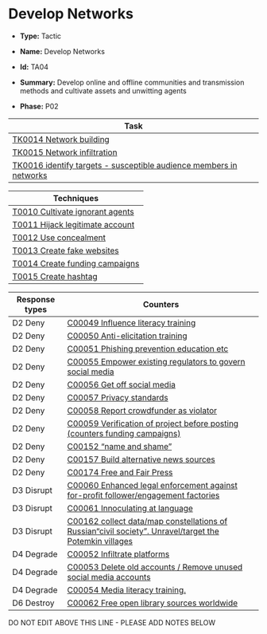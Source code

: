 # Develop Networks

* **Type:** Tactic

* **Name:** Develop Networks

* **Id:** TA04

* **Summary:** Develop online and offline communities and transmission methods and cultivate assets and unwitting agents

* **Phase:** P02



| Task |
| ---- |
| [TK0014 Network building](../tasks/TK0014.md) |
| [TK0015 Network infiltration](../tasks/TK0015.md) |
| [TK0016 identify targets - susceptible audience members in networks](../tasks/TK0016.md) |



| Techniques |
| ---------- |
| [T0010 Cultivate ignorant agents](../techniques/T0010.md) |
| [T0011 Hijack legitimate account](../techniques/T0011.md) |
| [T0012 Use concealment](../techniques/T0012.md) |
| [T0013 Create fake websites](../techniques/T0013.md) |
| [T0014 Create funding campaigns](../techniques/T0014.md) |
| [T0015 Create hashtag](../techniques/T0015.md) |



| Response types | Counters |
| -------------- | -------- |
| D2 Deny | [C00049 Influence literacy training](../counters/C00049.md) |
| D2 Deny | [C00050 Anti-elicitation training](../counters/C00050.md) |
| D2 Deny | [C00051 Phishing prevention education etc](../counters/C00051.md) |
| D2 Deny | [C00055 Empower existing regulators to govern social media](../counters/C00055.md) |
| D2 Deny | [C00056 Get off social media](../counters/C00056.md) |
| D2 Deny | [C00057 Privacy standards](../counters/C00057.md) |
| D2 Deny | [C00058 Report crowdfunder as violator](../counters/C00058.md) |
| D2 Deny | [C00059 Verification of project before posting (counters funding campaigns)](../counters/C00059.md) |
| D2 Deny | [C00152 “name and shame”](../counters/C00152.md) |
| D2 Deny | [C00157 Build alternative news sources](../counters/C00157.md) |
| D2 Deny | [C00174 Free and Fair Press](../counters/C00174.md) |
| D3 Disrupt | [C00060 Enhanced legal enforcement against for-profit follower/engagement factories](../counters/C00060.md) |
| D3 Disrupt | [C00061 Innoculating at language](../counters/C00061.md) |
| D3 Disrupt | [C00162 collect data/map constellations of Russian“civil society”. Unravel/target the Potemkin villages](../counters/C00162.md) |
| D4 Degrade | [C00052 Infiltrate platforms](../counters/C00052.md) |
| D4 Degrade | [C00053 Delete old accounts / Remove unused social media accounts](../counters/C00053.md) |
| D4 Degrade | [C00054 Media literacy training. ](../counters/C00054.md) |
| D6 Destroy | [C00062 Free open library sources worldwide](../counters/C00062.md) |
DO NOT EDIT ABOVE THIS LINE - PLEASE ADD NOTES BELOW